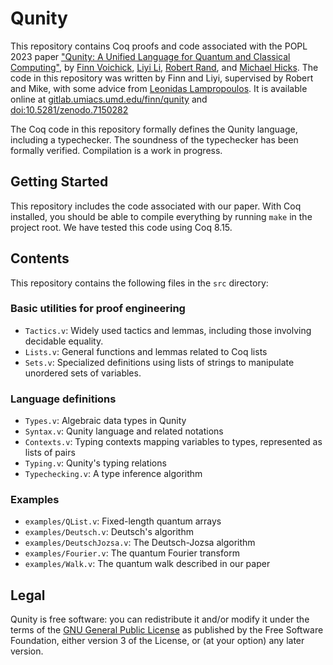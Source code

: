 # Qunity

This repository contains Coq proofs and code associated with the
POPL 2023 paper
["Qunity: A Unified Language for Quantum and Classical Computing"](https://doi.org/10.1145/3571225),
by [Finn Voichick](https://orcid.org/0000-0002-1913-4178),
[Liyi Li](https://orcid.org/0000-0001-8184-0244),
[Robert Rand](https://orcid.org/0000-0001-6842-5505), and
[Michael Hicks](https://orcid.org/0000-0002-2759-9223). The code in this
repository was written by Finn and Liyi, supervised by Robert and Mike, with
some advice from [Leonidas Lampropoulos](https://orcid.org/0000-0003-0269-9815).
It is available online at
[gitlab.umiacs.umd.edu/finn/qunity](https://gitlab.umiacs.umd.edu/finn/qunity)
and [doi:10.5281/zenodo.7150282](https://doi.org/10.5281/zenodo.7150282)

The Coq code in this repository formally defines the Qunity language, including
a typechecker. The soundness of the typechecker has been formally verified.
Compilation is a work in progress.

## Getting Started 

This repository includes the code associated with our paper. With Coq installed,
you should be able to compile everything by running `make` in the project root.
We have tested this code using Coq 8.15.

## Contents

This repository contains the following files in the `src` directory:

### Basic utilities for proof engineering
- `Tactics.v`: Widely used tactics and lemmas, including those involving
  decidable equality.
- `Lists.v`: General functions and lemmas related to Coq lists
- `Sets.v`: Specialized definitions using lists of strings to manipulate
  unordered sets of variables.

### Language definitions
- `Types.v`: Algebraic data types in Qunity
- `Syntax.v`: Qunity language and related notations
- `Contexts.v`: Typing contexts mapping variables to types, represented as lists
  of pairs
- `Typing.v`: Qunity's typing relations
- `Typechecking.v`: A type inference algorithm

### Examples
- `examples/QList.v`: Fixed-length quantum arrays
- `examples/Deutsch.v`: Deutsch's algorithm
- `examples/DeutschJozsa.v`: The Deutsch-Jozsa algorithm
- `examples/Fourier.v`: The quantum Fourier transform
- `examples/Walk.v`: The quantum walk described in our paper

## Legal

Qunity is free software: you can redistribute it and/or modify it under the
terms of the [GNU General Public License](LICENSE.md) as published by the Free
Software Foundation, either version 3 of the License, or (at your option) any
later version.
